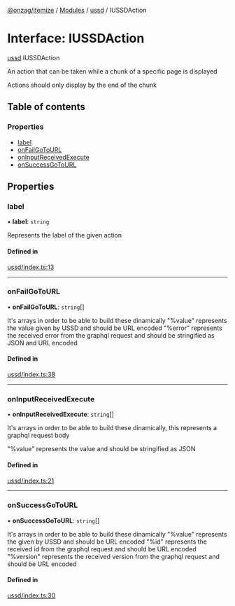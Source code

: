 [@onzag/itemize](../README.md) / [Modules](../modules.md) / [ussd](../modules/ussd.md) / IUSSDAction

# Interface: IUSSDAction

[ussd](../modules/ussd.md).IUSSDAction

An action that can be taken while a chunk of a specific page
is displayed

Actions should only display by the end of the chunk

## Table of contents

### Properties

- [label](ussd.IUSSDAction.md#label)
- [onFailGoToURL](ussd.IUSSDAction.md#onfailgotourl)
- [onInputReceivedExecute](ussd.IUSSDAction.md#oninputreceivedexecute)
- [onSuccessGoToURL](ussd.IUSSDAction.md#onsuccessgotourl)

## Properties

### label

• **label**: `string`

Represents the label of the given action

#### Defined in

[ussd/index.ts:13](https://github.com/onzag/itemize/blob/5c2808d3/ussd/index.ts#L13)

___

### onFailGoToURL

• **onFailGoToURL**: `string`[]

It's arrays in order to be able to build
these dinamically
"%value" represents the value given by USSD and should be URL encoded
"%error" represents the received error from the graphql request and should be stringified as JSON and URL encoded

#### Defined in

[ussd/index.ts:38](https://github.com/onzag/itemize/blob/5c2808d3/ussd/index.ts#L38)

___

### onInputReceivedExecute

• **onInputReceivedExecute**: `string`[]

It's arrays in order to be able to build
these dinamically, this represents a graphql request body

"%value" represents the value and should be stringified as JSON

#### Defined in

[ussd/index.ts:21](https://github.com/onzag/itemize/blob/5c2808d3/ussd/index.ts#L21)

___

### onSuccessGoToURL

• **onSuccessGoToURL**: `string`[]

It's arrays in order to be able to build
these dinamically
"%value" represents the given by USSD and should be URL encoded
"%id" represents the received id from the graphql request and should be URL encoded
"%version" represents the received version from the graphql request and should be URL encoded

#### Defined in

[ussd/index.ts:30](https://github.com/onzag/itemize/blob/5c2808d3/ussd/index.ts#L30)
